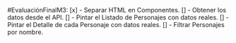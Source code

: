 #EvaluaciónFinalM3:
[x] - Separar HTML en Componentes.
[] - Obtener los datos desde el API.
[] - Pintar el Listado de Personajes con datos reales.
[] - Pintar el Detalle de cada Personaje con datos reales.
[] - Filtrar Personajes por nombre.
